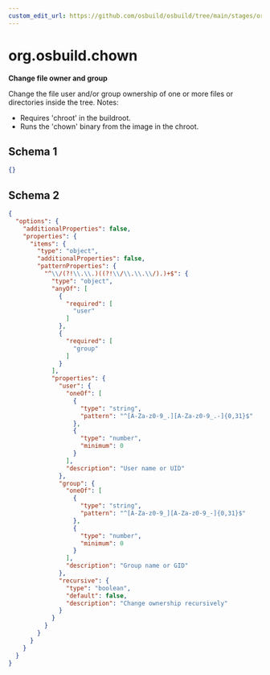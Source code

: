 ```yaml
---
custom_edit_url: https://github.com/osbuild/osbuild/tree/main/stages/org.osbuild.chown.meta.json
---
```

# org.osbuild.chown
<!--
[//]: # ( DO NOT MODIFY THIS FILE! )
[//]: # ( This content is generated by `scripts/pull_osbuild_modules.py` )
[//]: # ( Rather change the source of this: https://github.com/osbuild/osbuild/tree/main/stages/org.osbuild.chown.meta.json )
-->

**Change file owner and group**

Change the file user and/or group ownership of one or more files or directories inside the tree.
Notes:
  - Requires 'chroot' in the buildroot.
  - Runs the 'chown' binary from the image in the chroot.

## Schema 1

```json
{}
```

## Schema 2

```json
{
  "options": {
    "additionalProperties": false,
    "properties": {
      "items": {
        "type": "object",
        "additionalProperties": false,
        "patternProperties": {
          "^\\/(?!\\.\\.)((?!\\/\\.\\.\\/).)+$": {
            "type": "object",
            "anyOf": [
              {
                "required": [
                  "user"
                ]
              },
              {
                "required": [
                  "group"
                ]
              }
            ],
            "properties": {
              "user": {
                "oneOf": [
                  {
                    "type": "string",
                    "pattern": "^[A-Za-z0-9_.][A-Za-z0-9_.-]{0,31}$"
                  },
                  {
                    "type": "number",
                    "minimum": 0
                  }
                ],
                "description": "User name or UID"
              },
              "group": {
                "oneOf": [
                  {
                    "type": "string",
                    "pattern": "^[A-Za-z0-9_][A-Za-z0-9_-]{0,31}$"
                  },
                  {
                    "type": "number",
                    "minimum": 0
                  }
                ],
                "description": "Group name or GID"
              },
              "recursive": {
                "type": "boolean",
                "default": false,
                "description": "Change ownership recursively"
              }
            }
          }
        }
      }
    }
  }
}
```
